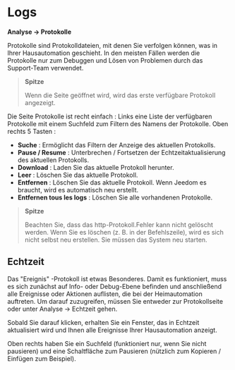# Logs
**Analyse → Protokolle**

Protokolle sind Protokolldateien, mit denen Sie verfolgen können, was in Ihrer Hausautomation geschieht. In den meisten Fällen werden die Protokolle nur zum Debuggen und Lösen von Problemen durch das Support-Team verwendet.

> **Spitze**
>
> Wenn die Seite geöffnet wird, wird das erste verfügbare Protokoll angezeigt.

Die Seite Protokolle ist recht einfach :
Links eine Liste der verfügbaren Protokolle mit einem Suchfeld zum Filtern des Namens der Protokolle.
Oben rechts 5 Tasten :

- **Suche** : Ermöglicht das Filtern der Anzeige des aktuellen Protokolls.
- **Pause / Resume** : Unterbrechen / Fortsetzen der Echtzeitaktualisierung des aktuellen Protokolls.
- **Download** : Laden Sie das aktuelle Protokoll herunter.
- **Leer** : Löschen Sie das aktuelle Protokoll.
- **Entfernen** : Löschen Sie das aktuelle Protokoll. Wenn Jeedom es braucht, wird es automatisch neu erstellt.
- **Entfernen tous les logs** : Löschen Sie alle vorhandenen Protokolle.

> **Spitze**
>
> Beachten Sie, dass das http-Protokoll.Fehler kann nicht gelöscht werden. Wenn Sie es löschen (z. B. in der Befehlszeile), wird es sich nicht selbst neu erstellen. Sie müssen das System neu starten.

## Echtzeit

Das &quot;Ereignis&quot; -Protokoll ist etwas Besonderes. Damit es funktioniert, muss es sich zunächst auf Info- oder Debug-Ebene befinden und anschließend alle Ereignisse oder Aktionen auflisten, die bei der Heimautomation auftreten. Um darauf zuzugreifen, müssen Sie entweder zur Protokollseite oder unter Analyse → Echtzeit gehen.

Sobald Sie darauf klicken, erhalten Sie ein Fenster, das in Echtzeit aktualisiert wird und Ihnen alle Ereignisse Ihrer Hausautomation anzeigt.

Oben rechts haben Sie ein Suchfeld (funktioniert nur, wenn Sie nicht pausieren) und eine Schaltfläche zum Pausieren (nützlich zum Kopieren / Einfügen zum Beispiel).
